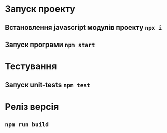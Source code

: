 # Запуск проектy

## Встановлення javascript модулів проекту `npx i`

## Запуск програми `npm start`


# Тестування

## Запуск unit-tests `npm test`

# Реліз версія

##  `npm run build`

